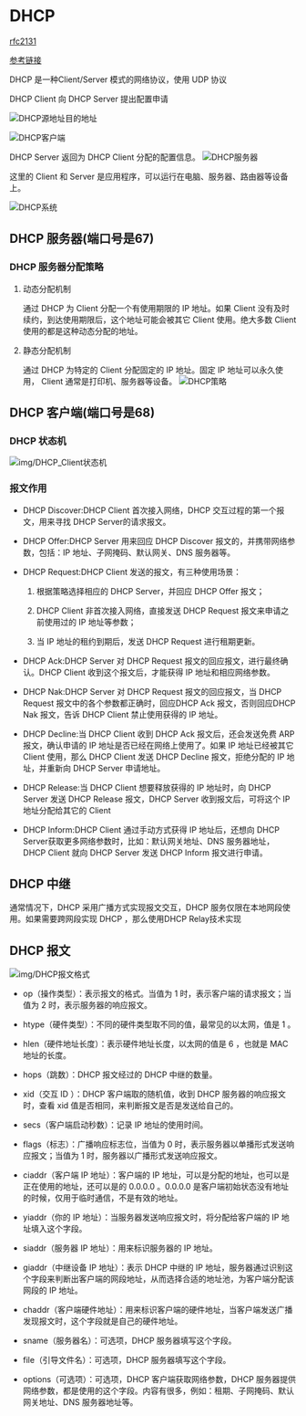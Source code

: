 # DHCP
[rfc2131](https://datatracker.ietf.org/doc/html/rfc2131.html)

[参考链接](https://new.qq.com/omn/20210525/20210525A042J100.html)

DHCP 是一种Client/Server 模式的网络协议，使用 UDP 协议

DHCP Client 向 DHCP Server 提出配置申请

![DHCP源地址目的地址](../img/DHCP源地址目的地址.jpg)

![DHCP客户端](../img/DHCP沟通demo.jpg)

DHCP Server 返回为 DHCP Client 分配的配置信息。
![DHCP服务器](../img/DHCP服务器.jpg)

这里的 Client 和 Server 是应用程序，可以运行在电脑、服务器、路由器等设备上。

![DHCP系统](../img/DHCP系统.jpg)

## DHCP 服务器(端口号是67)
### DHCP 服务器分配策略
1. 动态分配机制

    通过 DHCP 为 Client 分配一个有使用期限的 IP 地址。如果 Client 没有及时续约，到达使用期限后，这个地址可能会被其它 Client 使用。绝大多数 Client 使用的都是这种动态分配的地址。
2. 静态分配机制

    通过 DHCP 为特定的 Client 分配固定的 IP 地址。固定 IP 地址可以永久使用， Client 通常是打印机、服务器等设备。
![DHCP策略](../img/DHCP策略.jpg)

## DHCP 客户端(端口号是68)
### DHCP 状态机
![img/DHCP_Client状态机](../img/DHCP_Client状态机.jpg)

### 报文作用
* DHCP Discover:DHCP Client 首次接入网络，DHCP 交互过程的第一个报文，用来寻找 DHCP Server的请求报文。

* DHCP Offer:DHCP Server 用来回应 DHCP Discover 报文的，并携带网络参数，包括：IP 地址、子网掩码、默认网关、DNS 服务器等。

* DHCP Request:DHCP Client 发送的报文，有三种使用场景：

    1. 根据策略选择相应的 DHCP Server，并回应 DHCP Offer 报文；

    2. DHCP Client 非首次接入网络，直接发送 DHCP Request 报文来申请之前使用过的 IP 地址等参数；

    3. 当 IP 地址的租约到期后，发送 DHCP Request 进行租期更新。

* DHCP Ack:DHCP Server 对 DHCP Request 报文的回应报文，进行最终确认。DHCP Client 收到这个报文后，才能获得 IP 地址和相应网络参数。

* DHCP Nak:DHCP Server 对 DHCP Request 报文的回应报文，当 DHCP Request 报文中的各个参数都正确时，回应DHCP Ack 报文，否则回应DHCP Nak 报文，告诉 DHCP Client 禁止使用获得的 IP 地址。

* DHCP Decline:当 DHCP Client 收到 DHCP Ack 报文后，还会发送免费 ARP报文，确认申请的 IP 地址是否已经在网络上使用了。如果 IP 地址已经被其它 Client 使用，那么 DHCP Client 发送 DHCP Decline 报文，拒绝分配的 IP 地址，并重新向 DHCP Server 申请地址。

* DHCP Release:当 DHCP Client 想要释放获得的 IP 地址时，向 DHCP Server 发送 DHCP Release 报文，DHCP Server 收到报文后，可将这个 IP 地址分配给其它的 Client 

* DHCP Inform:DHCP Client 通过手动方式获得 IP 地址后，还想向 DHCP Server获取更多网络参数时，比如：默认网关地址、DNS 服务器地址，DHCP Client 就向 DHCP Server 发送 DHCP Inform 报文进行申请。

## DHCP 中继

通常情况下，DHCP 采用广播方式实现报文交互，DHCP 服务仅限在本地网段使用。如果需要跨网段实现 DHCP ，那么使用DHCP Relay技术实现

## DHCP 报文
![img/DHCP报文格式](../img/DHCP报文格式.jpg)

* op（操作类型）：表示报文的格式。当值为 1 时，表示客户端的请求报文；当值为 2 时，表示服务器的响应报文。

* htype（硬件类型）：不同的硬件类型取不同的值，最常见的以太网，值是 1 。

* hlen（硬件地址长度）：表示硬件地址长度，以太网的值是 6 ，也就是 MAC 地址的长度。

* hops（跳数）：DHCP 报文经过的 DHCP 中继的数量。

* xid（交互 ID ）：DHCP 客户端取的随机值，收到 DHCP 服务器的响应报文时，查看 xid 值是否相同，来判断报文是否是发送给自己的。

* secs（客户端启动秒数）：记录 IP 地址的使用时间。

* flags（标志）：广播响应标志位，当值为 0 时，表示服务器以单播形式发送响应报文；当值为 1 时，服务器以广播形式发送响应报文。

* ciaddr（客户端 IP 地址）：客户端的 IP 地址，可以是分配的地址，也可以是正在使用的地址，还可以是的 0.0.0.0 。0.0.0.0 是客户端初始状态没有地址的时候，仅用于临时通信，不是有效的地址。

* yiaddr（你的 IP 地址）：当服务器发送响应报文时，将分配给客户端的 IP 地址填入这个字段。

* siaddr（服务器 IP 地址）：用来标识服务器的 IP 地址。

* giaddr（中继设备 IP 地址）：表示 DHCP 中继的 IP 地址，服务器通过识别这个字段来判断出客户端的网段地址，从而选择合适的地址池，为客户端分配该网段的 IP 地址。

* chaddr（客户端硬件地址）：用来标识客户端的硬件地址，当客户端发送广播发现报文时，这个字段就是自己的硬件地址。

* sname（服务器名）：可选项，DHCP 服务器填写这个字段。

* file（引导文件名）：可选项，DHCP 服务器填写这个字段。

* options（可选项）：可选项，DHCP 客户端获取网络参数，DHCP 服务器提供网络参数，都是使用的这个字段。内容有很多，例如：租期、子网掩码、默认网关地址、DNS 服务器地址等。

